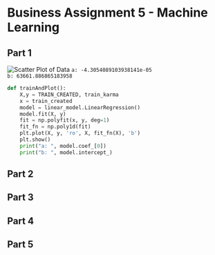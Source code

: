 # Business Assignment 5 - Machine Learning

## Part 1   

![Scatter Plot of Data](HackerNewsPlot.png.png)
`a: -4.3054089103938141e-05`  
`b: 63661.886865183958`
```python
def trainAndPlot():
    X,y = TRAIN_CREATED, train_karma
    x = train_created
    model = linear_model.LinearRegression()
    model.fit(X, y)
    fit = np.polyfit(x, y, deg=1)
    fit_fn = np.poly1d(fit)
    plt.plot(X, y, 'ro', X, fit_fn(X), 'b')
    plt.show()
    print("a: ", model.coef_[0])
    print("b: ", model.intercept_)
```
## Part 2

## Part 3

## Part 4

## Part 5
